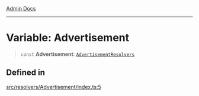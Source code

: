 [Admin Docs](/)

***

# Variable: Advertisement

> `const` **Advertisement**: [`AdvertisementResolvers`](../../../types/generatedGraphQLTypes/type-aliases/AdvertisementResolvers.md)

## Defined in

[src/resolvers/Advertisement/index.ts:5](https://github.com/Suyash878/talawa-api/blob/cfd688207611ba245c99edd8dbaccb2cdbf6a043/src/resolvers/Advertisement/index.ts#L5)
